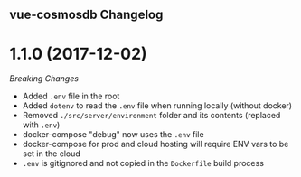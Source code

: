 ## vue-cosmosdb Changelog

<a name="1.1.0"></a>

# 1.1.0 (2017-12-02)

_Breaking Changes_

* Added `.env` file in the root
* Added `dotenv` to read the `.env` file when running locally (without docker)
* Removed `./src/server/environment` folder and its contents (replaced with `.env`)
* docker-compose "debug" now uses the `.env` file
* docker-compose for prod and cloud hosting will require ENV vars to be set in the cloud
* `.env` is gitignored and not copied in the `Dockerfile` build process
